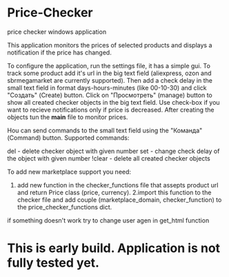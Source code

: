 # Price-Checker
price checker windows application

This application monitors the prices of selected products and displays a notification if the price has changed.

To configure the application, run the settings file, it has a simple gui. To track some product add it's url
in the big text field (aliexpress, ozon and sbrmegamarket are currently supported). Then add a check delay in 
the small text field in format days-hours-minutes (like 00-10-30) and click "Создать" (Create) button. Click
on "Просмотреть" (manage) button to show all created checker objects in the big text field. Use check-box if
you want to recieve notifications only if price is decreased. After creating  the objects tun the __main__ 
file to monitor prices.

Нou can send commands to the small text field using the "Команда" (Command) button. Supported commands:

  del <number>  - delete checker object with given number
  set <number> <delay>  - change check delay of the object with given number
  !clear  - delete all created checker objects

To add new marketplace support you need:
  1. add new function in the checker_functions file that assepts product url and return Price class (price, currency).
  2.import this function to the checker file and add couple (marketplace_domain, checker_function) to the price_checker_functions dict. 
  
  if something doesn't work try to change user agen in get_html function
  
  # This is early build. Application is not fully tested yet.
